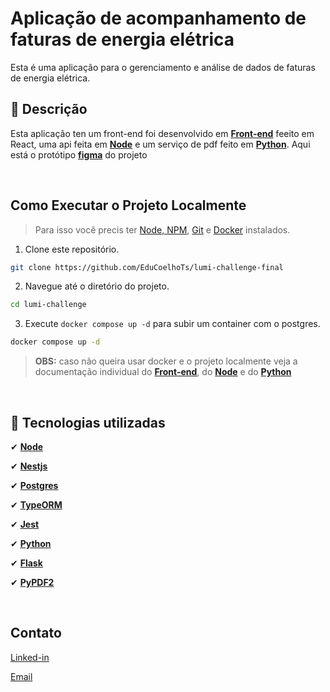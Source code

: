 # Aplicação de acompanhamento de faturas de energia elétrica

Esta é uma aplicação para o gerenciamento e análise de dados de faturas de energia elétrica.

## :memo: Descrição

Esta aplicação ten um front-end foi desenvolvido em **[Front-end](./front-end)** feeito em React, uma api feita em **[Node](./lumi-node-api)** e um serviço de pdf feito em **[Python](./pdf-service)**. Aqui está o protótipo **[figma](https://www.figma.com/file/nOcLTSeuOmrD49q2Mzjxlc/Lumi-Challenge?type=design&node-id=0%3A1&mode=design&t=UHuANKYXzRp93QJf-1)** do projeto 

<br/>

## Como Executar o Projeto Localmente

> Para isso você precis ter [Node, NPM](https://nodejs.org/en), [Git](https://git-scm.com/) e [Docker](https://www.docker.com/) instalados.

1. Clone este repositório.

```sh
git clone https://github.com/EduCoelhoTs/lumi-challenge-final
```

2. Navegue até o diretório do projeto.

```sh
cd lumi-challenge
```

3. Execute `docker compose up -d` para subir um container com o postgres.

```sh
docker compose up -d
```

> **OBS:** caso não queira usar docker e o projeto localmente veja a documentação individual do **[Front-end](./front-end/README.md)**, do **[Node](./lumi-node-api/README.md)** e do **[Python](./pdf-service/README.md)**

<br/>

## :wrench: Tecnologias utilizadas

✔ **[Node](https://nodejs.org/en)**

✔ **[Nestjs](https://nestjs.com/)**

✔ **[Postgres](https://www.postgresql.org/)**

✔ **[TypeORM](https://typeorm.io/)**

✔ **[Jest](https://jestjs.io/pt-BR/)**

✔ **[Python](https://www.python.org/)**

✔ **[Flask](https://flask.palletsprojects.com/en/3.0.x/)**

✔ **[PyPDF2](https://pypi.org/project/PyPDF2/)**

<br/>

## Contato

[Linked-in](https://www.linkedin.com/in/educoelhos/)

[Email](mailto:eduardocoelhosilva12@gmail.com)
